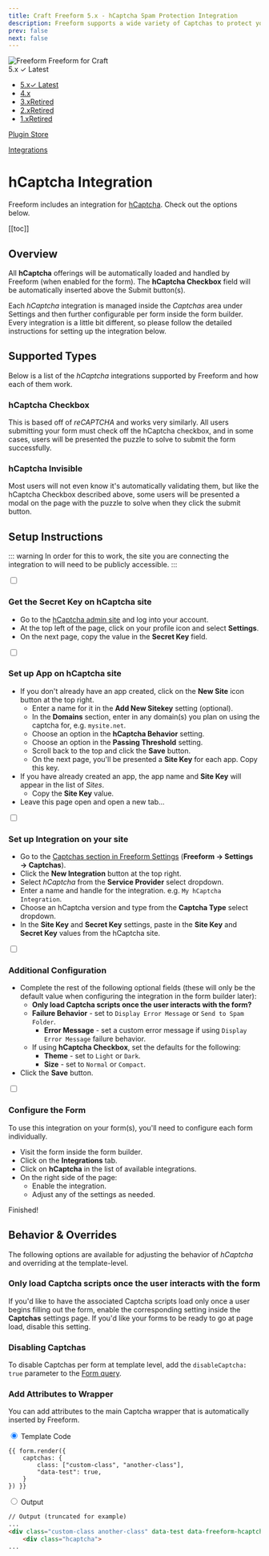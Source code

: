 ```yaml
---
title: Craft Freeform 5.x - hCaptcha Spam Protection Integration
description: Freeform supports a wide variety of Captchas to protect your forms from spam.
prev: false
next: false
---
```


<meta property="og:image" content="https://docs.solspace.com/extras/social/craft/freeform/freeform.png" />

<div id="pr-heading">
    <img src="https://docs.solspace.com/extras/icons/products/freeform-icon.png" alt="Freeform" class="pr-image">
    <span class="pr-name">Freeform</span>
    <span class="pr-category">for Craft</span>
    <div class="pr-v-wrapper">
        <div class="pr-v">
            <span class="pr-v-v">5.x</span>
            <span class="pr-v-type pr-latest">✓ Latest</span>
            <span class="pr-v-arrow arrow down"></span>
        </div>
        <ul class="pr-v-list">
            <li><a href="/craft/freeform/v5/">5.x<span class="pr-v-type pr-latest">✓ Latest</span></a></li>
            <li><a href="/craft/freeform/v4/">4.x</a></li>
            <li><a href="/craft/freeform/v3/">3.x<span class="pr-v-type pr-retired">Retired</span></a></li>
            <li><a href="/craft/freeform/v2/">2.x<span class="pr-v-type pr-retired">Retired</span></a></li>
            <li><a href="/craft/freeform/v1/">1.x<span class="pr-v-type pr-retired">Retired</span></a></li>
        </ul>
    </div>
    <div class="pr-buy">
        <a href="https://plugins.craftcms.com/freeform" class="button button-blue"><span class="external-url">Plugin Store</span></a>
    </div>
</div>

<span class="page-section"><a href="/craft/freeform/v5/integrations/">Integrations</a></span>

# hCaptcha Integration <Badge type="feature" text="Improved in 5.0+" />

<div class="hero-lead">

Freeform includes an integration for [hCaptcha](https://www.hcaptcha.com/). Check out the options below.

</div>

[[toc]]


## Overview
All **hCaptcha** offerings will be automatically loaded and handled by Freeform (when enabled for the form). The **hCaptcha Checkbox** field will be automatically inserted above the Submit button(s).

Each _hCaptcha_ integration is managed inside the _Captchas_ area under Settings and then further configurable per form inside the form builder. Every integration is a little bit different, so please follow the detailed instructions for setting up the integration below.


## Supported Types
Below is a list of the _hCaptcha_ integrations supported by Freeform and how each of them work.

### hCaptcha Checkbox <div class="badge-group"><Badge type="lite" text="Lite" /><Badge type="pro" text="Pro" /></div>
This is based off of _reCAPTCHA_ and works very similarly. All users submitting your form must check off the hCaptcha checkbox, and in some cases, users will be presented the puzzle to solve to submit the form successfully.

### hCaptcha Invisible <div class="badge-group"><Badge type="lite" text="Lite" /><Badge type="pro" text="Pro" /></div>
Most users will not even know it's automatically validating them, but like the hCaptcha Checkbox described above, some users will be presented a modal on the page with the puzzle to solve when they click the submit button.


## Setup Instructions

::: warning
In order for this to work, the site you are connecting the integration to will need to be publicly accessible.
:::

<div class="step">
<label for="step1"><input type="checkbox" class="step-check" id="step1">

### Get the Secret Key on hCaptcha site

</label>

- Go to the [hCaptcha admin site](https://dashboard.hcaptcha.com/) and log into your account.
- At the top left of the page, click on your profile icon and select **Settings**.
- On the next page, copy the value in the **Secret Key** field.

</div>

<div class="step">
<label for="step2"><input type="checkbox" class="step-check" id="step2">

### Set up App on hCaptcha site

</label>

- If you don't already have an app created, click on the **New Site** icon button at the top right.
    - Enter a name for it in the **Add New Sitekey** setting (optional).
    - In the **Domains** section, enter in any domain(s) you plan on using the captcha for, e.g. `mysite.net`.
    - Choose an option in the **hCaptcha Behavior** setting.
    - Choose an option in the **Passing Threshold** setting.
    - Scroll back to the top and click the **Save** button.
    - On the next page, you'll be presented a **Site Key** for each app. Copy this key.
- If you have already created an app, the app name and **Site Key** will appear in the list of _Sites_.
    - Copy the **Site Key** value.
- Leave this page open and open a new tab...

</div>

<div class="step">
<label for="step3"><input type="checkbox" class="step-check" id="step3">

### Set up Integration on your site

</label>

- Go to the [Captchas section in Freeform Settings](../configuration/settings/#captchas) (**Freeform → Settings → Captchas**).
- Click the **New Integration** button at the top right.
- Select *hCaptcha* from the **Service Provider** select dropdown.
- Enter a name and handle for the integration. e.g. `My hCaptcha Integration`.
- Choose an hCaptcha version and type from the **Captcha Type** select dropdown.
- In the **Site Key** and **Secret Key** settings, paste in the **Site Key** and **Secret Key** values from the hCaptcha site.

</div>
<div class="step">
<label for="step4"><input type="checkbox" class="step-check" id="step4">

### Additional Configuration

</label>

- Complete the rest of the following optional fields (these will only be the default value when configuring the integration in the form builder later):
    - **Only load Captcha scripts once the user interacts with the form?**
    - **Failure Behavior** - set to `Display Error Message` or `Send to Spam Folder`.
        - **Error Message** - set a custom error message if using `Display Error Message` failure behavior.
    - If using **hCaptcha Checkbox**, set the defaults for the following:
        - **Theme** - set to `Light` or `Dark`.
        - **Size** - set to `Normal` or `Compact`.
- Click the **Save** button.

</div>

<div class="step">
<label for="step5"><input type="checkbox" class="step-check" id="step5">

### Configure the Form

</label>

To use this integration on your form(s), you'll need to configure each form individually.

- Visit the form inside the form builder.
- Click on the **Integrations** tab.
- Click on **hCaptcha** in the list of available integrations.
- On the right side of the page:
    - Enable the integration.
    - Adjust any of the settings as needed.

</div>

<div class="step-finished">Finished!</div>
<div class="counter-reset"></div>


## Behavior & Overrides
The following options are available for adjusting the behavior of _hCaptcha_ and overriding at the template-level.

### Only load Captcha scripts once the user interacts with the form
If you'd like to have the associated Captcha scripts load only once a user begins filling out the form, enable the corresponding setting inside the **Captchas** settings page. If you'd like your forms to be ready to go at page load, disable this setting.

### Disabling Captchas
To disable Captchas per form at template level, add the `disableCaptcha: true` parameter to the [Form query](../templates/queries/form/).

### Add Attributes to Wrapper <Badge type="feature" text="New in 5.1+" />
You can add attributes to the main Captcha wrapper that is automatically inserted by Freeform.

<div class="code-tabs code-tabs-no-top-padding">

<input type="radio" name="code-tabs-f" tabindex="1" id="code-tab-1f" checked="checked">
<label for="code-tab-1f" class="code-tab-twig">Template Code</label>
<div class="code-tab-panel" tabindex="1">

``` twig
{{ form.render({
    captchas: {
        class: ["custom-class", "another-class"],
        "data-test": true,
    }
}) }}
```

</div>
<input type="radio" tabindex="1" name="code-tabs-f" id="code-tab-2f">
<label for="code-tab-2f" class="code-tab-html">Output</label>
<div class="code-tab-panel" tabindex="1">

``` html
// Output (truncated for example)
...
<div class="custom-class another-class" data-test data-freeform-hcaptcha-container>
    <div class="hcaptcha">
...
```

</div>
</div>